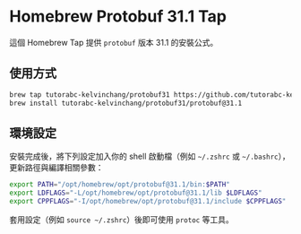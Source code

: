 # Homebrew Protobuf 31.1 Tap

這個 Homebrew Tap 提供 `protobuf` 版本 31.1 的安裝公式。

## 使用方式

```bash
brew tap tutorabc-kelvinchang/protobuf31 https://github.com/tutorabc-kelvinchang/homebrew-protobuf31.git
brew install tutorabc-kelvinchang/protobuf31/protobuf@31.1
```

## 環境設定
安裝完成後，將下列設定加入你的 shell 啟動檔（例如 `~/.zshrc` 或 `~/.bashrc`），更新路徑與編譯相關參數：

```bash
export PATH="/opt/homebrew/opt/protobuf@31.1/bin:$PATH"
export LDFLAGS="-L/opt/homebrew/opt/protobuf@31.1/lib $LDFLAGS"
export CPPFLAGS="-I/opt/homebrew/opt/protobuf@31.1/include $CPPFLAGS"
```

套用設定（例如 `source ~/.zshrc`）後即可使用 `protoc` 等工具。
